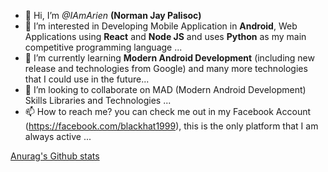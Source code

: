 - 👋 Hi, I’m <i>@IAmArien</i> <b>(Norman Jay Palisoc)</b>
- 👀 I’m interested in Developing Mobile Application in <b>Android</b>, Web Applications using <b>React</b> and <b>Node JS</b> and uses <b>Python</b> as my main competitive programming language ...
- 🌱 I’m currently learning <b>Modern Android Development</b> (including new release and technologies from Google) and many more technologies that I could use in the future...
- 💞️ I’m looking to collaborate on MAD (Modern Android Development) Skills Libraries and Technologies ...
- 📫 How to reach me? you can check me out in my Facebook Account (https://facebook.com/blackhat1999), this is the only platform that I am always active ...

[Anurag's Github stats](https://github-readme-stats.vercel.app/api?username=IAmArien&show_icons=true&theme=radical)

<!---
IAmArien/IAmArien is a ✨ special ✨ repository because its `README.md` (this file) appears on your GitHub profile.
You can click the Preview link to take a look at your changes.
--->
